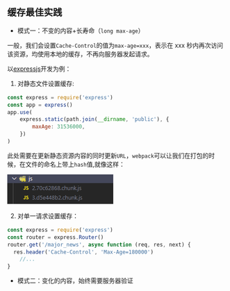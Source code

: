 ## 缓存最佳实践

- 模式一：不变的内容+长寿命（`long max-age`）

一般，我们会设置`Cache-Control`的值为`max-age=xxx`，表示在 xxx 秒内再次访问该资源，均使用本地的缓存，不再向服务器发起请求。

以[expressjs](http://expressjs.com/)开发为例：

1. 对静态文件设置缓存:

```js
const express = require('express')
const app = express()
app.use(
	express.static(path.join(__dirname, 'public'), {
		maxAge: 31536000,
	})
)
```

此处需要在更新静态资源内容的同时更新`URL`，`webpack`可以让我们在打包的时候，在文件的命名上带上`hash`值,就像这样：

![cache.jpg](https://github.com/justforfunmy/Notebook/blob/master/md/Web/cache.jpg)

2. 对单一请求设置缓存：

```js
const express = require('express')
const router = express.Router()
router.get('/major_news', async function (req, res, next) {
  res.header('Cache-Control', 'Max-Age=180000')
	//...
}
```

- 模式二：变化的内容，始终需要服务器验证
